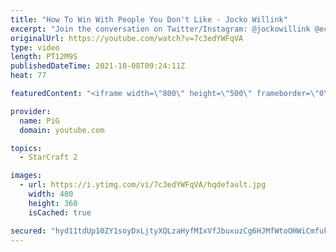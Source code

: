```yaml
---
title: "How To Win With People You Don't Like - Jocko Willink"
excerpt: "Join the conversation on Twitter/Instagram: @jockowillink @echocharles    Excerpt from JOCKOPODCAST 131"
originalUrl: https://youtube.com/watch?v=7c3edYWFqVA
type: video
length: PT12M9S
publishedDateTime: 2021-10-08T09:24:11Z
heat: 77

featuredContent: "<iframe width=\"800\" height=\"500\" frameborder=\"0\" src=\"https://www.youtube.com/embed/7c3edYWFqVA\" allow=\"accelerometer; autoplay; encrypted-media; gyroscope; picture-in-picture\" allowfullscreen></iframe>"

provider:
  name: PiG
  domain: youtube.com

topics:
  - StarCraft 2

images:
  - url: https://i.ytimg.com/vi/7c3edYWFqVA/hqdefault.jpg
    width: 480
    height: 360
    isCached: true

secured: "hyd11tdUp10ZY1soyDxLjtyXQLzaHyfMIxVfJbuxuzCg6HJMfWtoOHWiCmfukhD/y2vzTSAD5ASHZZVrdHs5ypxKihIRcITQHFm5kaxY97RTf4A2BjTUF7NpcNR3zvB0m1r9Kkt9FlPKbdtC8NiUzuoZNhbguuQ6x4JT/l4yTmJZ0rW3Iuw4S8AkSRatFCZlCLp91xOIMZIZ/3v1Db4+9aBmxjgBq7D7cTD3DnkfWeVVX3uhlHAluOSEr+qy51XXD5TwiZ8xs5WJVii9NKoH6d6JK294kUftBEhod5oROvkd+809wk8f+7T76UbBui7lL0oOkwIgq5e16VfdicJhoOkhTl6RH6BZDh88SaI4dmBvfPC4cPka3TRoVfEXeOZKfjw8NZ2N+bc5laPgiabKyoK3RitY3BjCtrpCpwkfmDg+92nZh/AjOfoxcB4RQ7FK;Pi61Jf9HhKi81OsTjIlfOw=="
---
```


